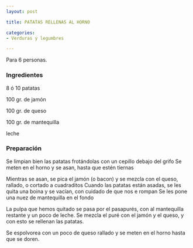 ```yaml
---
layout: post

title: PATATAS RELLENAS AL HORNO

categories:
- Verduras y legumbres

---
```

Para 6 personas.

<h3>Ingredientes</h3>

8 ó 10 patatas

100 gr. de jamón

100 gr. de queso

100 gr. de mantequilla

leche

<h3>Preparación</h3>

Se limpian bien las patatas frotándolas con un cepillo debajo del grifo Se meten en el horno y se asan, hasta que estén tiernas

Mientras se asan, se pica el jamón (o bacon) y se mezcla con el queso, rallado, o cortado a cuadraditos Cuando las patatas están asadas, se les quita una boina y se vacían, con cuidado de que nos e rompan Se les pone una nuez de mantequilla en el fondo

La pulpa que hemos quitado se pasa por el pasapurés, con al mantequilla restante y un poco de leche. Se mezcla el puré con el jamón y el queso, y con esto se rellenan las patatas.

Se espolvorea con un poco de queso rallado y se meten en el horno hasta que se doren.